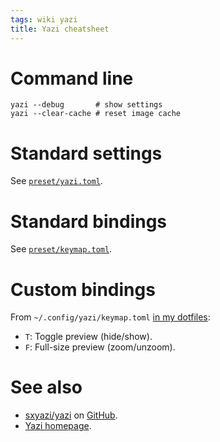 ```yaml
---
tags: wiki yazi
title: Yazi cheatsheet
---
```


# Command line

```
yazi --debug       # show settings
yazi --clear-cache # reset image cache
```

# Standard settings

See [`preset/yazi.toml`](https://github.com/sxyazi/yazi/blob/shipped/yazi-config/preset/yazi.toml).

# Standard bindings

See [`preset/keymap.toml`](https://github.com/sxyazi/yazi/blob/shipped/yazi-config/preset/keymap.toml).

# Custom bindings

From `~/.config/yazi/keymap.toml` [in my dotfiles](https://github.com/wincent/wincent/blob/main/aspects/dotfiles/files/.config/yazi/keymap.toml):

- `T`: Toggle preview (hide/show).
- `F`: Full-size preview (zoom/unzoom).

# See also

- [sxyazi/yazi](https://github.com/sxyazi/yazi) on [GitHub].
- [Yazi homepage](https://yazi-rs.github.io/).

<!-- References -->

[GitHub]: /wiki/GitHub
